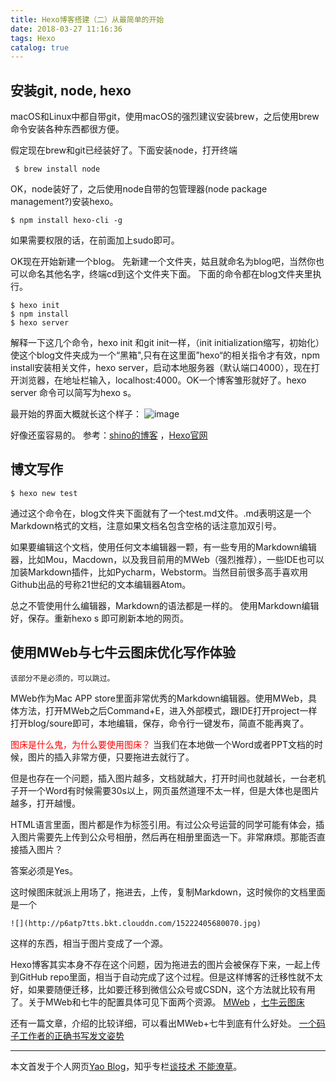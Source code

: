 ```yaml
---
title: Hexo博客搭建（二）从最简单的开始
date: 2018-03-27 11:16:36
tags: Hexo
catalog: true
---
```



## 安装git, node, hexo
macOS和Linux中都自带git，使用macOS的强烈建议安装brew，之后使用brew命令安装各种东西都很方便。

假定现在brew和git已经装好了。下面安装node，打开终端

```shell
 $ brew install node
```
OK，node装好了，之后使用node自带的包管理器(node package management?)安装hexo。

```shell
$ npm install hexo-cli -g
```
如果需要权限的话，在前面加上sudo即可。

OK现在开始新建一个blog。
先新建一个文件夹，姑且就命名为blog吧，当然你也可以命名其他名字，终端cd到这个文件夹下面。
下面的命令都在blog文件夹里执行。

```shell
$ hexo init
$ npm install
$ hexo server
```
解释一下这几个命令，hexo init 和git init一样，（init initialization缩写，初始化）使这个blog文件夹成为一个“黑箱",只有在这里面”hexo“的相关指令才有效，npm install安装相关文件，hexo server，启动本地服务器（默认端口4000），现在打开浏览器，在地址栏输入，localhost:4000。OK一个博客雏形就好了。hexo server  命令可以简写为hexo s。

最开始的界面大概就长这个样子：
![image](http://upload-images.jianshu.io/upload_images/11400909-abee9df147ccfa44.jpg?imageMogr2/auto-orient/strip%7CimageView2/2/w/1240)


好像还蛮容易的。
参考：[shino的博客](https://shino.space/2016/使用Hexo在GitHub上搭建网站/) ，[Hexo官网](https://hexo.io/zh-cn/)

## 博文写作

```shell
$ hexo new test
```
通过这个命令在，blog文件夹下面就有了一个test.md文件。.md表明这是一个Markdown格式的文档，注意如果文档名包含空格的话注意加双引号。

如果要编辑这个文档，使用任何文本编辑器一颗，有一些专用的Markdown编辑器，比如Mou，Macdown，以及我目前用的MWeb（强烈推荐），一些IDE也可以加装Markdown插件，比如Pycharm，Webstorm。当然目前很多高手喜欢用Github出品的号称21世纪的文本编辑器Atom。

总之不管使用什么编辑器，Markdown的语法都是一样的。
使用Markdown编辑好，保存。重新hexo s 即可刷新本地的网页。


## 使用MWeb与七牛云图床优化写作体验
```
该部分不是必须的，可以跳过。
```
MWeb作为Mac APP store里面非常优秀的Markdown编辑器。使用MWeb，具体方法，打开MWeb之后Command+E，进入外部模式，跟IDE打开project一样打开blog/soure即可，本地编辑，保存，命令行一键发布，简直不能再爽了。

<font color=red>图床是什么鬼，为什么要使用图床？</font>
当我们在本地做一个Word或者PPT文档的时候，图片的插入非常方便，只要拖进去就行了。

但是也存在一个问题，插入图片越多，文档就越大，打开时间也就越长，一台老机子开一个Word有时候需要30s以上，网页虽然道理不太一样，但是大体也是图片越多，打开越慢。

HTML语言里面，图片都是作为标签引用。有过公众号运营的同学可能有体会，插入图片需要先上传到公众号相册，然后再在相册里面选一下。非常麻烦。那能否直接插入图片？

答案必须是Yes。

这时候图床就派上用场了，拖进去，上传，复制Markdown，这时候你的文档里面是一个
```
![](http://p6atp7tts.bkt.clouddn.com/15222405680070.jpg)
```
这样的东西，相当于图片变成了一个源。

Hexo博客其实本身不存在这个问题，因为拖进去的图片会被保存下来，一起上传到GitHub repo里面，相当于自动完成了这个过程。但是这样博客的迁移性就不太好，如果要随便迁移，比如要迁移到微信公众号或CSDN，这个方法就比较有用了。关于MWeb和七牛的配置具体可见下面两个资源。
[MWeb](https://blog.csdn.net/crazy1235/article/details/78570367) ，[七牛云图床](https://www.cnblogs.com/colder219/p/6266296.html)

还有一篇文章，介绍的比较详细，可以看出MWeb+七牛到底有什么好处。
[一个码子工作者的正确书写发文姿势](https://www.jianshu.com/p/c859ead1b493)
***
本文首发于个人网页[Yao Blog](http://liyaolife.com)，知乎专栏[谈技术 不能潦草](https://zhuanlan.zhihu.com/c_175317330)。
